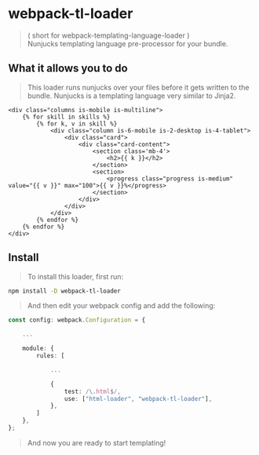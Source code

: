# webpack-tl-loader
> ( short for webpack-templating-language-loader )  
> Nunjucks templating language pre-processor for your bundle.

## What it allows you to do
> This loader runs nunjucks over your files before it gets written
> to the bundle.
> Nunjucks is a templating language very similar to Jinja2.
```jinja
<div class="columns is-mobile is-multiline">
    {% for skill in skills %}
        {% for k, v in skill %}
            <div class="column is-6-mobile is-2-desktop is-4-tablet">
                <div class="card">
                    <div class="card-content">
                        <section class='mb-4'>
                            <h2>{{ k }}</h2>
                        </section>
                        <section>
                            <progress class="progress is-medium" value="{{ v }}" max="100">{{ v }}%</progress>
                        </section>
                    </div>
                </div>
            </div>
        {% endfor %}
    {% endfor %}
</div>
```

## Install
> To install this loader, first run:
```bash
npm install -D webpack-tl-loader
```
> And then edit your webpack config and add the following:
```typescript
const config: webpack.Configuration = {

    ...

    module: {
        rules: [

            ...

            {
                test: /\.html$/,
                use: ["html-loader", "webpack-tl-loader"],
            },
        ]
    },
};
```
> And now you are ready to start templating!
